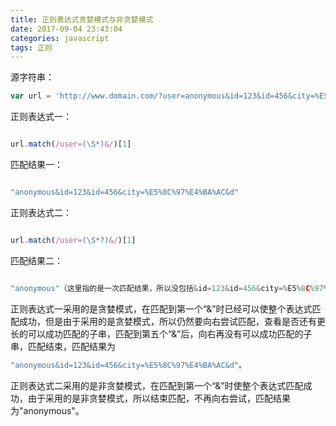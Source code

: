 ```yaml
---
title: 正则表达式贪婪模式与非贪婪模式
date: 2017-09-04 23:43:04
categories: javascript
tags: 正则
---
```

源字符串：

``` js
var url = 'http://www.domain.com/?user=anonymous&id=123&id=456&city=%E5%8C%97%E4%BA%AC&d&enabled'

```

正则表达式一：
``` js

url.match(/user=(\S*)&/)[1]

```

匹配结果一：

``` js

"anonymous&id=123&id=456&city=%E5%8C%97%E4%BA%AC&d"

```

正则表达式二：

``` js

url.match(/user=(\S*?)&/)[1] 

```

匹配结果二：

``` js

"anonymous"（这里指的是一次匹配结果，所以没包括&id=123&id=456&city=%E5%8C%97%E4%BA%AC&d"） 

```

正则表达式一采用的是贪婪模式，在匹配到第一个“&”时已经可以使整个表达式匹配成功，但是由于采用的是贪婪模式，所以仍然要向右尝试匹配，查看是否还有更长的可以成功匹配的子串，匹配到第五个“&”后，向右再没有可以成功匹配的子串，匹配结束，匹配结果为 

``` js
"anonymous&id=123&id=456&city=%E5%8C%97%E4%BA%AC&d"。

```

正则表达式二采用的是非贪婪模式，在匹配到第一个“&”时使整个表达式匹配成功，由于采用的是非贪婪模式，所以结束匹配，不再向右尝试，匹配结果为"anonymous"。 